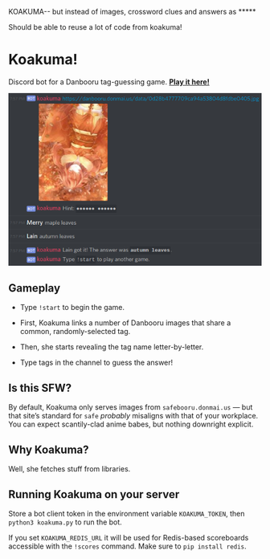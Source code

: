 KOAKUMA-- but instead of images, crossword clues and answers as *****

Should be able to reuse a lot of code from koakuma!

# Koakuma!
Discord bot for a Danbooru tag-guessing game. [**Play it here!**](https://discord.gg/ZyrkTTS)

![screenshot](screenshot.png)

## Gameplay
* Type `!start` to begin the game.

* First, Koakuma links a number of Danbooru images that share a common, randomly-selected tag.

* Then, she starts revealing the tag name letter-by-letter.

* Type tags in the channel to guess the answer!

## Is this SFW?
By default, Koakuma only serves images from `safebooru.donmai.us` — but that site’s standard for `safe` *probably* misaligns with that of your workplace. You can expect scantily-clad anime babes, but nothing downright explicit.

## Why Koakuma?
Well, she fetches stuff from libraries.

## Running Koakuma on your server
Store a bot client token in the environment variable `KOAKUMA_TOKEN`, then `python3 koakuma.py` to run the bot.

If you set `KOAKUMA_REDIS_URL` it will be used for Redis-based scoreboards accessible with the `!scores` command. Make sure to `pip install redis`.


